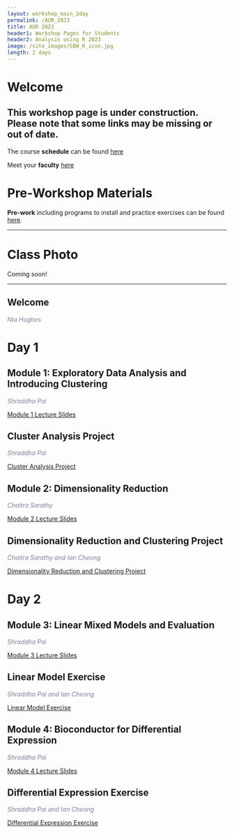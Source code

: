 ```yaml
---
layout: workshop_main_2day
permalink: /AUR_2023
title: AUR 2023
header1: Workshop Pages for Students
header2: Analysis using R 2023
image: /site_images/CBW_R_icon.jpg
length: 2 days
---
```


# Welcome <a id="welcome"></a>

## This workshop page is under construction. Please note that some links may be missing or out of date.

The course **schedule** can be found [here](https://bioinformaticsdotca.github.io/AUR_2023_schedule)

Meet your **faculty** [here](https://drive.google.com/file/d/1KduUkrCJJ0OyfSDbu9fZpt4BQsOeqh6E/view?usp=sharing) 

# Pre-Workshop Materials <a id="preworkshop"></a>

**Pre-work** including programs to install and practice exercises can be found [here](https://forms.gle/6Kq7bfMisjoJmjtN7). 

***

# Class Photo

Coming soon!

***

## Welcome

*<font color="#827e9c">Nia Hughes</font>*  

# Day 1 <a id="day1"></a>

## Module 1: Exploratory Data Analysis and Introducing Clustering
 
*<font color="#827e9c">Shraddha Pai</font>*  

[Module 1 Lecture Slides]()  

## Cluster Analysis Project

*<font color="#827e9c">Shraddha Pai</font>*  

[Cluster Analysis Project]()  

## Module 2: Dimensionality Reduction
 
*<font color="#827e9c">Chaitra Sarathy</font>*  

[Module 2 Lecture Slides]()  

## Dimensionality Reduction and Clustering Project

*<font color="#827e9c">Chaitra Sarathy and Ian Cheong</font>*  

[Dimensionality Reduction and Clustering Project]() 

# Day 2 <a id="day2"></a>

## Module 3: Linear Mixed Models and Evaluation

*<font color="#827e9c">Shraddha Pai</font>*  

[Module 3 Lecture Slides]()  

## Linear Model Exercise

*<font color="#827e9c">Shraddha Pai and Ian Cheong</font>*  

[Linear Model Exercise]()  

## Module 4: Bioconductor for Differential Expression

 *<font color="#827e9c">Shraddha Pai</font>*
 
[Module 4 Lecture Slides]()

## Differential Expression Exercise

*<font color="#827e9c">Shraddha Pai and Ian Cheong</font>*  

[Differential Expression Exercise]()  